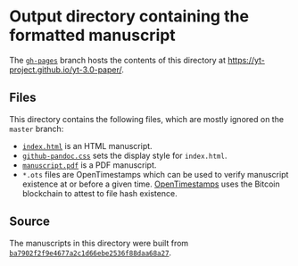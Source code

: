 # Output directory containing the formatted manuscript

The [`gh-pages`](https://github.com/yt-project/yt-3.0-paper/tree/gh-pages) branch hosts the contents of this directory at https://yt-project.github.io/yt-3.0-paper/.

## Files

This directory contains the following files, which are mostly ignored on the `master` branch:

+ [`index.html`](index.html) is an HTML manuscript.
+ [`github-pandoc.css`](github-pandoc.css) sets the display style for `index.html`.
+ [`manuscript.pdf`](manuscript.pdf) is a PDF manuscript.
+ `*.ots` files are OpenTimestamps which can be used to verify manuscript existence at or before a given time.
  [OpenTimestamps](opentimestamps.org) uses the Bitcoin blockchain to attest to file hash existence.

## Source

The manuscripts in this directory were built from
[`ba7902f2f9e4677a2c1d66ebe2536f88daa68a27`](https://github.com/yt-project/yt-3.0-paper/commit/ba7902f2f9e4677a2c1d66ebe2536f88daa68a27).
